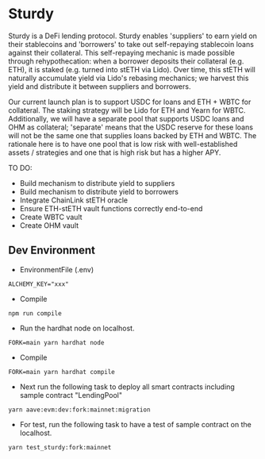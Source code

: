 # Sturdy 
Sturdy is a DeFi lending protocol. Sturdy enables 'suppliers' to earn yield on their stablecoins and 'borrowers' to take out self-repaying stablecoin loans against their collateral. This self-repaying mechanic is made possible through rehypothecation: when a borrower deposits their collateral (e.g. ETH), it is staked (e.g. turned into stETH via Lido). Over time, this stETH will naturally accumulate yield via Lido's rebasing mechanics; we harvest this yield and distribute it between suppliers and borrowers.

Our current launch plan is to support USDC for loans and ETH + WBTC for collateral. The staking strategy will be Lido for ETH and Yearn for WBTC. Additionally, we will have a separate pool that supports USDC loans and OHM as collateral; 'separate' means that the USDC reserve for these loans will not be the same one that supplies loans backed by ETH and WBTC. The rationale here is to have one pool that is low risk with well-established assets / strategies and one that is high risk but has a higher APY.

TO DO:
- Build mechanism to distribute yield to suppliers
- Build mechanism to distribute yield to borrowers
- Integrate ChainLink stETH oracle 
- Ensure ETH-stETH vault functions correctly end-to-end
- Create WBTC vault
- Create OHM vault


## Dev Environment
- EnvironmentFile (.env)
```
ALCHEMY_KEY="xxx"
```

- Compile
```
npm run compile
```

- Run the hardhat node on localhost.
```
FORK=main yarn hardhat node
```

- Compile
```
FORK=main yarn hardhat compile
```

- Next run the following task to deploy all smart contracts including sample contract "LendingPool"
```
yarn aave:evm:dev:fork:mainnet:migration
```

- For test, run the following task to have a test of sample contract on the localhost.
```
yarn test_sturdy:fork:mainnet
```
